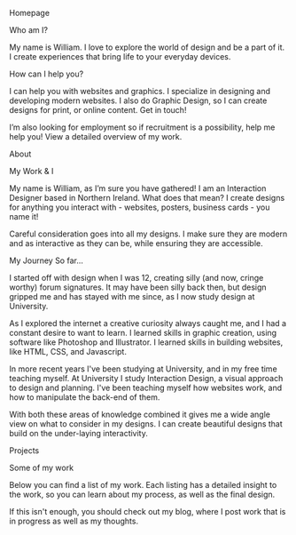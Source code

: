 Homepage

Who am I?

My name is William. I love to explore the world of design and be a part of it. I create experiences that bring life to your everyday devices.

How can I help you?

I can help you with websites and graphics. I specialize in designing and developing modern websites. I also do Graphic Design, so I can create designs for print, or online content. Get in touch!

I’m also looking for employment so if recruitment is a possibility, help me help you! View a detailed overview of my work.

About

My Work & I

My name is William, as I’m sure you have gathered! I am an Interaction Designer based in Northern Ireland.  What does that mean? I create designs for anything you interact with - websites, posters, business cards - you name it!

Careful consideration goes into all my designs. I make sure they are modern and as interactive as they can be, while ensuring they are accessible.

My Journey So far...

I started off with design when I was 12, creating silly (and now, cringe worthy) forum signatures. It may have been silly back then, but design gripped me and has stayed with me since, as I now study design at University.

As I explored the internet a creative curiosity always caught me, and I had a constant desire to want to learn. I learned skills in graphic creation, using software like Photoshop and Illustrator. I learned skills in building websites, like HTML, CSS, and Javascript.

In more recent years I've been studying at University, and in my free time teaching myself. At University I study Interaction Design, a visual approach to design and planning. I've been teaching myself how websites work, and how to manipulate the back-end of them.

With both these areas of knowledge combined it gives me a wide angle view on what to consider in my designs. I can create beautiful designs that build on the under-laying interactivity.

Projects

Some of my work

Below you can find a list of my work. Each listing has a detailed insight to the work, so you can learn about my process, as well as the final design.

If this isn't enough, you should check out my blog, where I post work that is in progress as well as my thoughts.
